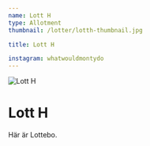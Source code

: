 ```yaml
---
name: Lott H
type: Allotment
thumbnail: /lotter/lotth-thumbnail.jpg

title: Lott H

instagram: whatwouldmontydo
---
```


![Lott H](/lotter/lotth.jpg#left)

# Lott H

Här är Lottebo.
